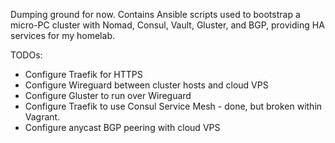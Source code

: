 Dumping ground for now. Contains Ansible scripts used to bootstrap a micro-PC cluster with Nomad, Consul, Vault, Gluster, and BGP, providing HA services for my homelab.

TODOs:
- Configure Traefik for HTTPS
- Configure Wireguard between cluster hosts and cloud VPS
- Configure Gluster to run over Wireguard
- Configure Traefik to use Consul Service Mesh - done, but broken within Vagrant.
- Configure anycast BGP peering with cloud VPS

